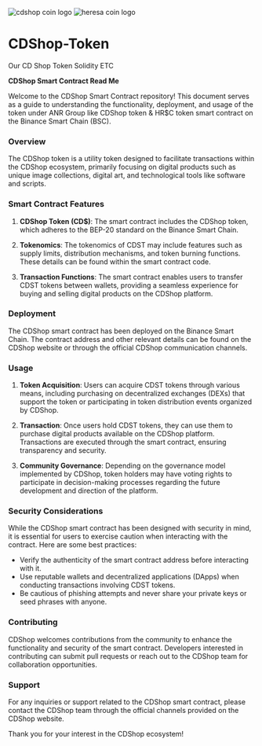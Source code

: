 ![cdshop coin logo](https://github.com/hendri2808/CDShop-Token/assets/67959601/781a8284-c690-46f2-8ff7-b63f2f379a65)  ![heresa coin logo](https://github.com/hendri2808/CDShop-Token/assets/67959601/37b4b34b-9c80-4f09-a164-a0324ebdb8fd)



# CDShop-Token
Our CD Shop Token Solidity ETC

**CDShop Smart Contract Read Me**

Welcome to the CDShop Smart Contract repository! This document serves as a guide to understanding the functionality, deployment, and usage of the token under ANR Group like CDShop token & HR$C token smart contract on the Binance Smart Chain (BSC). 

### Overview
The CDShop token is a utility token designed to facilitate transactions within the CDShop ecosystem, primarily focusing on digital products such as unique image collections, digital art, and technological tools like software and scripts. 

### Smart Contract Features
1. **CDShop Token (CD$)**: The smart contract includes the CDShop token, which adheres to the BEP-20 standard on the Binance Smart Chain.
  
2. **Tokenomics**: The tokenomics of CDST may include features such as supply limits, distribution mechanisms, and token burning functions. These details can be found within the smart contract code.

3. **Transaction Functions**: The smart contract enables users to transfer CDST tokens between wallets, providing a seamless experience for buying and selling digital products on the CDShop platform.

### Deployment
The CDShop smart contract has been deployed on the Binance Smart Chain. The contract address and other relevant details can be found on the CDShop website or through the official CDShop communication channels.

### Usage
1. **Token Acquisition**: Users can acquire CDST tokens through various means, including purchasing on decentralized exchanges (DEXs) that support the token or participating in token distribution events organized by CDShop.

2. **Transaction**: Once users hold CDST tokens, they can use them to purchase digital products available on the CDShop platform. Transactions are executed through the smart contract, ensuring transparency and security.

3. **Community Governance**: Depending on the governance model implemented by CDShop, token holders may have voting rights to participate in decision-making processes regarding the future development and direction of the platform.

### Security Considerations
While the CDShop smart contract has been designed with security in mind, it is essential for users to exercise caution when interacting with the contract. Here are some best practices:
- Verify the authenticity of the smart contract address before interacting with it.
- Use reputable wallets and decentralized applications (DApps) when conducting transactions involving CDST tokens.
- Be cautious of phishing attempts and never share your private keys or seed phrases with anyone.

### Contributing
CDShop welcomes contributions from the community to enhance the functionality and security of the smart contract. Developers interested in contributing can submit pull requests or reach out to the CDShop team for collaboration opportunities.

### Support
For any inquiries or support related to the CDShop smart contract, please contact the CDShop team through the official channels provided on the CDShop website.

Thank you for your interest in the CDShop ecosystem!
